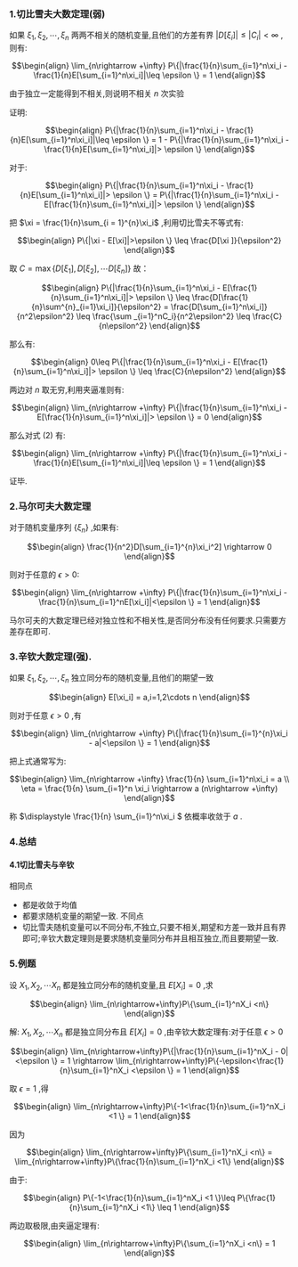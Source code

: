 ### 1.切比雪夫大数定理(弱)
如果 $\xi_1,\xi_2,\cdots ,\xi_n$ 两两不相关的随机变量,且他们的方差有界 $|D[\xi_i]| \leq |C_i| < \infty$ ,则有:

$$\begin{align}
    \lim_{n\rightarrow +\infty} P\{|\frac{1}{n}\sum_{i=1}^n\xi_i - \frac{1}{n}E[\sum_{i=1}^n\xi_i]|\leq \epsilon \} = 1
\end{align}$$

由于独立一定能得到不相关,则说明不相关 $n$ 次实验


证明:

$$\begin{align}
    P\{|\frac{1}{n}\sum_{i=1}^n\xi_i - \frac{1}{n}E[\sum_{i=1}^n\xi_i]|\leq \epsilon \} = 1 - P\{|\frac{1}{n}\sum_{i=1}^n\xi_i - \frac{1}{n}E[\sum_{i=1}^n\xi_i]|> \epsilon \}
\end{align}$$


对于:

$$\begin{align}
    P\{|\frac{1}{n}\sum_{i=1}^n\xi_i - \frac{1}{n}E[\sum_{i=1}^n\xi_i]|> \epsilon \} = P\{|\frac{1}{n}\sum_{i=1}^n\xi_i - E[\frac{1}{n}\sum_{i=1}^n\xi_i]|> \epsilon \}
\end{align}$$

把 $\xi = \frac{1}{n}\sum_{i = 1}^{n}\xi_i$ ,利用切比雪夫不等式有:

$$\begin{align}
P\{|\xi  - E[\xi]|>\epsilon \} \leq \frac{D[\xi
]}{\epsilon^2}
\end{align}$$

取 $C = \max\{D[\xi_1],D[\xi_2],\cdots D[\xi_n]\}$ 故：

$$\begin{align}
    P\{|\frac{1}{n}\sum_{i=1}^n\xi_i - E[\frac{1}{n}\sum_{i=1}^n\xi_i]|> \epsilon \} \leq \frac{D[\frac{1}{n}\sum^{n}_{i=1}\xi_i]}{\epsilon^2} = \frac{D[\sum_{i=1}^n\xi_i]}{n^2\epsilon^2} \leq \frac{\sum
    _{i=1}^nC_i}{n^2\epsilon^2} \leq \frac{C}{n\epsilon^2}
\end{align}$$

那么有:

$$\begin{align}
    0\leq P\{|\frac{1}{n}\sum_{i=1}^n\xi_i - E[\frac{1}{n}\sum_{i=1}^n\xi_i]|> \epsilon \} \leq \frac{C}{n\epsilon^2}
\end{align}$$

两边对 $n$ 取无穷,利用夹逼准则有:

$$\begin{align}
    \lim_{n\rightarrow +\infty} P\{|\frac{1}{n}\sum_{i=1}^n\xi_i - E[\frac{1}{n}\sum_{i=1}^n\xi_i]|> \epsilon \} = 0
\end{align}$$

那么对式 $(2)$ 有:

$$\begin{align}
    \lim_{n\rightarrow +\infty} P\{|\frac{1}{n}\sum_{i=1}^n\xi_i - \frac{1}{n}E[\sum_{i=1}^n\xi_i]|\leq \epsilon \} = 1
\end{align}$$

证毕.

### 2.马尔可夫大数定理
对于随机变量序列 $\{\xi_n \}$ ,如果有:

$$\begin{align}
    \frac{1}{n^2}D[\sum_{i=1}^{n}\xi_i^2] \rightarrow 0
\end{align}$$

则对于任意的 $\epsilon>0$:

$$\begin{align}
    \lim_{n\rightarrow +\infty} P\{|\frac{1}{n}\sum_{i=1}^n\xi_i - \frac{1}{n}\sum_{i=1}^nE[\xi_i]|<\epsilon \} = 1
\end{align}$$

马尔可夫的大数定理已经对独立性和不相关性,是否同分布没有任何要求.只需要方差存在即可.

### 3.辛钦大数定理(强).
如果 $\xi_1,\xi_2,\cdots ,\xi_n$ 独立同分布的随机变量,且他们的期望一致

$$\begin{align}
    E[\xi_i] = a,i=1,2\cdots n
\end{align}$$

则对于任意 $\epsilon >0$ ,有

$$\begin{align}
    \lim_{n\rightarrow +\infty} P\{|\frac{1}{n}\sum_{i=1}^{n}\xi_i - a|<\epsilon \} = 1
\end{align}$$

把上式通常写为:

$$\begin{align}
    \lim_{n\rightarrow +\infty} \frac{1}{n} \sum_{i=1}^n\xi_i = a \\
    \eta = \frac{1}{n} \sum_{i=1}^n \xi_i \rightarrow a (n\rightarrow +\infty)
\end{align}$$

称 $\displaystyle \frac{1}{n} \sum_{i=1}^n\xi_i $ 依概率收敛于 $a$ .

### 4.总结
#### 4.1切比雪夫与辛钦
相同点
* 都是收敛于均值
* 都要求随机变量的期望一致.
不同点
* 切比雪夫随机变量可以不同分布,不独立,只要不相关,期望和方差一致并且有界即可;辛钦大数定理则是要求随机变量同分布并且相互独立,而且要期望一致.

### 5.例题
设 $X_1,X_2,\cdots X_n$ 都是独立同分布的随机变量,且 $E[X_i] = 0$ ,求

$$\begin{align}
    \lim_{n\rightarrow+\infty}P\{\sum_{i=1}^nX_i <n\}
\end{align}$$

解:
$X_1,X_2,\cdots X_n$ 都是独立同分布且 $E[X_i] = 0$ ,由辛钦大数定理有:对于任意 $\epsilon >0$

$$\begin{align}
    \lim_{n\rightarrow+\infty}P\{|\frac{1}{n}\sum_{i=1}^nX_i  - 0|<\epsilon \} = 1 \rightarrow \lim_{n\rightarrow+\infty}P\{-\epsilon<\frac{1}{n}\sum_{i=1}^nX_i  <\epsilon \} = 1
\end{align}$$

取 $\epsilon = 1$ ,得

$$\begin{align}
\lim_{n\rightarrow+\infty}P\{-1<\frac{1}{n}\sum_{i=1}^nX_i  <1 \} = 1
\end{align}$$

因为

$$\begin{align}
    \lim_{n\rightarrow+\infty}P\{\sum_{i=1}^nX_i <n\} = \lim_{n\rightarrow+\infty}P\{\frac{1}{n}\sum_{i=1}^nX_i <1\}
\end{align}$$

由于:

$$\begin{align}
    P\{-1<\frac{1}{n}\sum_{i=1}^nX_i  <1 \}\leq P\{\frac{1}{n}\sum_{i=1}^nX_i <1\} \leq 1
\end{align}$$

两边取极限,由夹逼定理有:

$$\begin{align}
    \lim_{n\rightarrow+\infty}P\{\sum_{i=1}^nX_i <n\} = 1
\end{align}$$